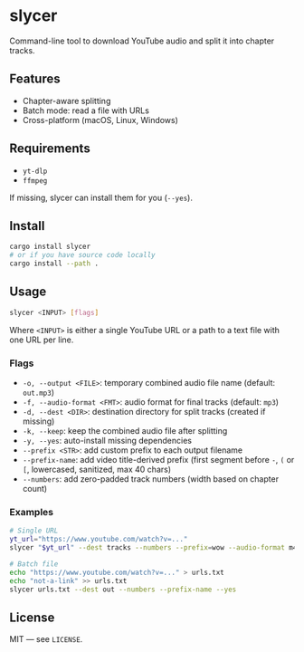 # slycer

Command-line tool to download YouTube audio and split it into chapter tracks.

## Features
- Chapter-aware splitting
- Batch mode: read a file with URLs
- Cross-platform (macOS, Linux, Windows)

## Requirements
- `yt-dlp`
- `ffmpeg`

If missing, slycer can install them for you (`--yes`).

## Install
```bash
cargo install slycer
# or if you have source code locally
cargo install --path .
```

## Usage
```bash
slycer <INPUT> [flags]
```
Where `<INPUT>` is either a single YouTube URL or a path to a text file
with one URL per line.

### Flags
- `-o, --output <FILE>`: temporary combined audio file name (default: `out.mp3`)
- `-f, --audio-format <FMT>`: audio format for final tracks (default: `mp3`)
- `-d, --dest <DIR>`: destination directory for split tracks (created if missing)
- `-k, --keep`: keep the combined audio file after splitting
- `-y, --yes`: auto-install missing dependencies
- `--prefix <STR>`: add custom prefix to each output filename
- `--prefix-name`: add video title-derived prefix (first segment before ` - `, `(` or `[`, lowercased, sanitized, max 40 chars)
- `--numbers`: add zero-padded track numbers (width based on chapter count)

### Examples
```bash
# Single URL
yt_url="https://www.youtube.com/watch?v=..."
slycer "$yt_url" --dest tracks --numbers --prefix=wow --audio-format m4a --yes

# Batch file
echo "https://www.youtube.com/watch?v=..." > urls.txt
echo "not-a-link" >> urls.txt
slycer urls.txt --dest out --numbers --prefix-name --yes
```

## License
MIT — see `LICENSE`.
